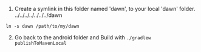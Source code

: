 1. Create a symlink in this folder named 'dawn', to your local 'dawn' folder.
../../../../../../../dawn
```
ln -s dawn /path/to/my/dawn
```
2. Go back to the android folder and Build with `./gradlew publishToMavenLocal`
